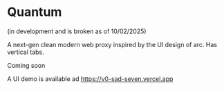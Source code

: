# Quantum
(in development and is broken as of 10/02/2025)

A next-gen clean modern web proxy inspired by the UI design of arc. Has vertical tabs.

Coming soon

A UI demo is available ad https://v0-sad-seven.vercel.app
